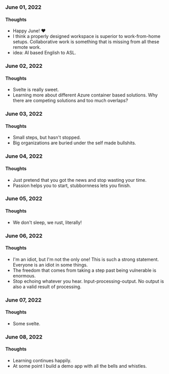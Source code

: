 ### June 01, 2022

#### Thoughts

- Happy June!  ❤
- I think a properly designed workspace is superior to work-from-home setups. Collaborative work is something that is missing from all these remote work.
- idea: AI based English to ASL.



### June 02, 2022

#### Thoughts

- Svelte is really sweet. 
- Learning more about different Azure container based solutions. Why there are competing solutions and too much overlaps?



### June 03, 2022

#### Thoughts

- Small steps, but hasn't stopped.
- Big organizations are buried under the self made bullshits.



### June 04, 2022

#### Thoughts

- Just pretend that you got the news and stop wasting your time.
- Passion helps you to start, stubbornness lets you finish. 



### June 05, 2022

#### Thoughts

- We don't sleep, we rust, literally!



### June 06, 2022

#### Thoughts

- I'm an idiot, but I'm not the only one! This is such a strong statement. Everyone is an idiot in some things.
- The freedom that comes from taking a step past being vulnerable is enormous.
- Stop echoing whatever you hear. Input-processing-output. No output is also a valid result of processing. 



### June 07, 2022

#### Thoughts

- Some svelte.



### June 08, 2022

#### Thoughts

- Learning continues happily.
- At some point I build a demo app with all the bells and whistles.